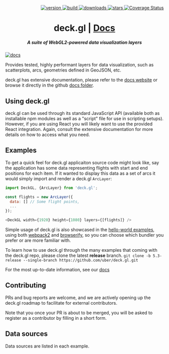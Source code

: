 <p align="right">
  <a href="https://npmjs.org/package/deck.gl">
    <img src="https://img.shields.io/npm/v/deck.gl.svg?style=flat-square" alt="version" />
  </a>
  <a href="https://travis-ci.org/uber/deck.gl">
    <img src="https://img.shields.io/travis/uber/deck.gl/master.svg?style=flat-square" alt="build" />
  </a>
  <a href="https://npmjs.org/package/deck.gl">
    <img src="https://img.shields.io/npm/dm/deck.gl.svg?style=flat-square" alt="downloads" />
  </a>
  <a href="http://starveller.sigsev.io/uber/deck.gl">
    <img src="http://starveller.sigsev.io/api/repos/uber/deck.gl/badge" alt="stars" />
  </a>
  <a href='https://coveralls.io/github/uber/deck.gl?branch=master'>
    <img src='https://img.shields.io/coveralls/uber/deck.gl.svg?style=flat-square' alt='Coverage Status' />
  </a>
</p>

<h1 align="center">deck.gl | <a href="https://uber.github.io/deck.gl">Docs</a></h1>

<h5 align="center">A suite of WebGL2-powered data visualization layers</h5>

[![docs](http://i.imgur.com/mvfvgf0.jpg)](https://uber.github.io/deck.gl)

Provides tested, highly performant layers for data visualization, such as scatterplots, arcs, geometries defined in GeoJSON, etc.

deck.gl has extensive documentation, please refer to the [docs website](https://uber.github.io/deck.gl) or browse it directly in the github [docs folder](./docs).


## Using deck.gl

deck.gl can be used through its standard JavaScript API (available both as installable npm modules as well as a "script" file for use in scripting setups). However, if you are using React you will likely want to use the provided React integration. Again, consult the extensive documentation for more details on how to access what you need.


## Examples

To get a quick feel for deck.gl applicaiton source code might look like, say the application has some data representing flights with start and end positions for each item. If it wanted to display this data as a set of arcs it would simply import and render a deck.gl `ArcLayer`:

```javascript
import DeckGL, {ArcLayer} from 'deck.gl';

const flights = new ArcLayer({
  data: [] // Some flight points,
  ...
});

<DeckGL width={1920} height={1080} layers={[flights]} />
```

Simple usage of deck.gl is also showcased in the [hello-world examples](./examples/get-started), using both [webpack2](./examples/get-started/react-webpack-2) and [browserify](./examples/get-started/react-browserify), so you can choose which bundler you prefer or are more familiar with.

To learn how to use deck.gl through the many examples that coming with the deck.gl repo, please clone the latest **release** branch. `git clone -b 5.3-release --single-branch https://github.com/uber/deck.gl.git`

For the most up-to-date information, see our [docs](http://uber.github.io/deck.gl/#/docs/getting-started/installation?section=running-the-examples)


## Contributing

PRs and bug reports are welcome, and we are actively opening up the deck.gl roadmap to facilitate for external contributors.

Note that you once your PR is about to be merged, you will be asked to register as a contributor by filling in a short form.


## Data sources

Data sources are listed in each example.

